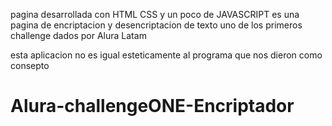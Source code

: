 pagina desarrollada con HTML CSS y un poco de JAVASCRIPT
es una pagina de encriptacion y desencriptacion de texto uno de los primeros challenge dados por Alura Latam

esta aplicacion no es igual esteticamente al programa que nos dieron como consepto
# Alura-challengeONE-Encriptador